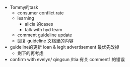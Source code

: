 - Tommy的task
	- consumer conflict rate
	- learning
		- alicia 的cases
		- talk with hyd team
	- comment guideline update
	- 回复 guideline 文档里的内容
- guideline的更新 loan & legit advertisement 最优先改掉
	- 剩下的再考虑
- confirm with evelyn/ qingsun /ltia 有关 comment1 的错误